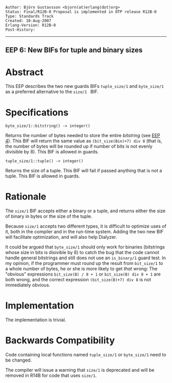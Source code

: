     Author: Björn Gustavsson <bjorn(at)erlang(dot)org>
    Status: Final/R12B-0 Proposal is implemented in OTP release R12B-0
    Type: Standards Track
    Created: 10-Aug-2007
    Erlang-Version: R12B-0
    Post-History:
****
EEP 6: New BIFs for tuple and binary sizes
----

Abstract
========

This EEP describes the two new guards BIFs `tuple_size/1`  and `byte_size/1 `
as a preferred alternative to the  `size/1 ` BIF.

Specifications
==============

    byte_size/1::bitstring() -> integer()

Returns the number of bytes needed to store the entire *bitstring*
(see [EEP 4][]). This BIF will return the same value as
`(bit_size(Bin)+7) div 8` (that is, the number of bytes will be
rounded up if number of bits is not evenly divisible by 8).
This BIF is allowed in guards.

    tuple_size/1::tuple() -> integer()

Returns the size of a tuple. This BIF will fail if passed anything
that is not a tuple. This BIF is allowed in guards.

Rationale
=========

The `size/1` BIF accepts either a binary or a tuple, and returns
either the size of binary in bytes or the size of the tuple.

Because `size/1` accepts two different types, it is difficult to
optimize uses of it, both in the compiler and in the run-time system.
Adding the two new BIF will facilitate optimization, and will also
help Dialyzer.

It could be argued that `byte_size/1` should only work for
binaries (bitstrings whose size in bits is disivible by 8) to catch
the bug that the code cannot handle general bitstrings and still does not
use an `is_binary/1` guard test. In my opinion, if the programmer
must round up the result from `bit_size/1` to a whole number of bytes,
he or she is more likely to get *that* wrong: The "obvious" expressions
`bit_size(B) / 8 + 1` or `bit_size(B) div 8 + 1` are both wrong,
and the correct expression `(bit_size(B)+7) div 8` is not immediately
obvious.

Implementation
==============

The implementation is trivial.

Backwards Compatibility
=======================

Code containing local functions named `tuple_size/1` or `byte_size/1`
need to be changed.

The compiler will issue a warning that `size/1` is deprecated
and will be removed in R14B for code that uses `size/1`.

[EEP 4]: <eep-0004.md> "EEP 4"

[EmacsVar]: <> "Local Variables:"
[EmacsVar]: <> "mode: indented-text"
[EmacsVar]: <> "indent-tabs-mode: nil"
[EmacsVar]: <> "sentence-end-double-space: t"
[EmacsVar]: <> "fill-column: 70"
[EmacsVar]: <> "coding: utf-8"
[EmacsVar]: <> "End:"
